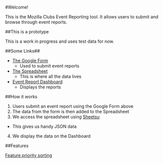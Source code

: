#Welcome!

This is the Mozilla Clubs Event Reporting tool. It allows users to submit and browse through event reports.

##This is a prototype

This is a work in progress and uses test data for now.

##Some Links##

* [The Google Form](http://goo.gl/forms/wDc7b8AqI3)
  * Used to submit event reports
* [The Spreadsheet](https://docs.google.com/spreadsheets/d/1QHl2bjBhMslyFzR5XXPzMLdzzx7oeSKTbgR5PM8qp64/edit#gid=1045576576)
  * This is where all the data lives
* [Event Report Dashboard](http://mozilla.github.io/clubs-events/)
  * Displays the reports

##How it works

1. Users submit an event report using the Google Form above
2. The data from the form is then added to the Spreadsheet
3. We access the spreadsheet using [Sheetsu](https://sheetsu.com/)
  * This gives us handy JSON data
4. We display the data on the Dashboard

##Features

[Feature priority sorting](https://docs.google.com/presentation/d/1Gdb-Gg2NPxOKpU0PyvbijaV_GFmuFVkmJP9__Jdw2Pk/edit#slide=id.gf13f3be28_0_9)
